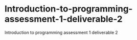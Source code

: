 # Introduction-to-programming-assessment-1-deliverable-2
Introduction to programming assessment 1 deliverable 2
